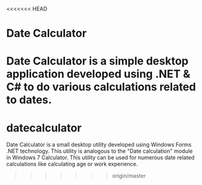 <<<<<<< HEAD
# Date Calculator
Date Calculator is a simple desktop application developed using .NET &amp; C# to do various calculations related to dates.
=======
# datecalculator
Date Calculator is a small desktop utility developed using Windows Forms .NET technology. This utility is analogous to the "Date calculation" module in Windows 7 Calculator. This utility can be used for numerous date related calculations like calculating age or work experience.
>>>>>>> origin/master

